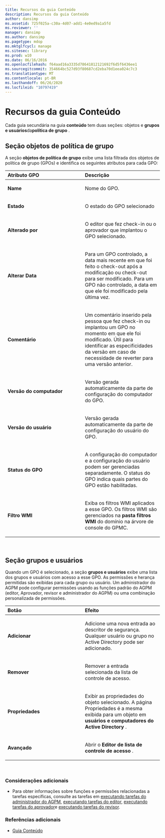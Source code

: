 ```yaml
---
title: Recursos da guia Conteúdo
description: Recursos da guia Conteúdo
author: dansimp
ms.assetid: 725f025a-c30a-4d07-add1-4e0ed9a1a5fd
ms.reviewer: ''
manager: dansimp
ms.author: dansimp
ms.pagetype: mdop
ms.mktglfcycl: manage
ms.sitesec: library
ms.prod: w10
ms.date: 06/16/2016
ms.openlocfilehash: f64aad16a3335d78641812121692f6d5f6436ee1
ms.sourcegitcommit: 354664bc527d93f80687cd2eba70d1eea024c7c3
ms.translationtype: MT
ms.contentlocale: pt-BR
ms.lasthandoff: 06/26/2020
ms.locfileid: "10797419"
---
```

# Recursos da guia Conteúdo


Cada guia secundária na guia **conteúdo** tem duas seções: objetos e **grupos e usuários**da**política de grupo** .

## Seção objetos de política de grupo


A seção **objetos de política de grupo** exibe uma lista filtrada dos objetos de política de grupo (GPOs) e identifica os seguintes atributos para cada GPO:

<table>
<colgroup>
<col width="50%" />
<col width="50%" />
</colgroup>
<thead>
<tr class="header">
<th align="left">Atributo GPO</th>
<th align="left">Descrição</th>
</tr>
</thead>
<tbody>
<tr class="odd">
<td align="left"><p><strong>Name</strong></p></td>
<td align="left"><p>Nome do GPO.</p></td>
</tr>
<tr class="even">
<td align="left"><p><strong>Estado</strong></p></td>
<td align="left"><p>O estado do GPO selecionado</p></td>
</tr>
<tr class="odd">
<td align="left"><p><strong>Alterado por</strong></p></td>
<td align="left"><p>O editor que fez check-in ou o aprovador que implantou o GPO selecionado.</p></td>
</tr>
<tr class="even">
<td align="left"><p><strong>Alterar Data</strong></p></td>
<td align="left"><p>Para um GPO controlado, a data mais recente em que foi feito o check-out após a modificação ou check-out para ser modificado. Para um GPO não controlado, a data em que ele foi modificado pela última vez.</p></td>
</tr>
<tr class="odd">
<td align="left"><p><strong>Comentário</strong></p></td>
<td align="left"><p>Um comentário inserido pela pessoa que fez check-in ou implantou um GPO no momento em que ele foi modificado. Útil para identificar as especificidades da versão em caso de necessidade de reverter para uma versão anterior.</p></td>
</tr>
<tr class="even">
<td align="left"><p><strong>Versão do computador</strong></p></td>
<td align="left"><p>Versão gerada automaticamente da parte de configuração do computador do GPO.</p></td>
</tr>
<tr class="odd">
<td align="left"><p><strong>Versão do usuário</strong></p></td>
<td align="left"><p>Versão gerada automaticamente da parte de configuração do usuário do GPO.</p></td>
</tr>
<tr class="even">
<td align="left"><p><strong>Status do GPO</strong></p></td>
<td align="left"><p>A configuração do computador e a configuração do usuário podem ser gerenciadas separadamente. O status do GPO indica quais partes do GPO estão habilitadas.</p></td>
</tr>
<tr class="odd">
<td align="left"><p><strong>Filtro WMI</strong></p></td>
<td align="left"><p>Exiba os filtros WMI aplicados a esse GPO. Os filtros WMI são gerenciados na <strong> pasta filtros WMI </strong> do domínio na árvore de console do GPMC.</p></td>
</tr>
</tbody>
</table>

 

## Seção grupos e usuários


Quando um GPO é selecionado, a seção **grupos e usuários** exibe uma lista dos grupos e usuários com acesso a esse GPO. As permissões e herança permitidas são exibidas para cada grupo ou usuário. Um administrador do AGPM pode configurar permissões usando as funções padrão do AGPM (editor, Aprovador, revisor e administrador do AGPM) ou uma combinação personalizada de permissões.

<table>
<colgroup>
<col width="50%" />
<col width="50%" />
</colgroup>
<thead>
<tr class="header">
<th align="left">Botão</th>
<th align="left">Efeito</th>
</tr>
</thead>
<tbody>
<tr class="odd">
<td align="left"><p><strong>Adicionar</strong></p></td>
<td align="left"><p>Adicione uma nova entrada ao descritor de segurança. Qualquer usuário ou grupo no Active Directory pode ser adicionado.</p></td>
</tr>
<tr class="even">
<td align="left"><p><strong>Remover</strong></p></td>
<td align="left"><p>Remover a entrada selecionada da lista de controle de acesso.</p></td>
</tr>
<tr class="odd">
<td align="left"><p><strong>Propriedades</strong></p></td>
<td align="left"><p>Exibir as propriedades do objeto selecionado. A página Propriedades é a mesma exibida para um objeto em <strong> usuários e computadores do Active Directory </strong> .</p></td>
</tr>
<tr class="even">
<td align="left"><p><strong>Avançado</strong></p></td>
<td align="left"><p>Abrir o <strong> Editor de lista de controle de acesso </strong> .</p></td>
</tr>
</tbody>
</table>

 

### Considerações adicionais

-   Para obter informações sobre funções e permissões relacionadas a tarefas específicas, consulte as tarefas em [executando tarefas do administrador do AGPM](performing-agpm-administrator-tasks-agpm30ops.md), [executando tarefas do editor](performing-editor-tasks-agpm30ops.md), [executando tarefas do aprovador](performing-approver-tasks-agpm30ops.md)e [executando tarefas do revisor](performing-reviewer-tasks-agpm30ops.md).

### Referências adicionais

-   [Guia Conteúdo](contents-tab-agpm30ops.md)

 

 





